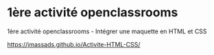 # 1ère activité openclassrooms
1ère activité openclassrooms - Intégrer une maquette en HTML et CSS 

https://jmassads.github.io/Activite-HTML-CSS/
